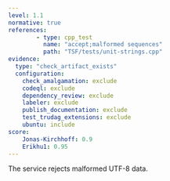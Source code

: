 ```yaml
---
level: 1.1
normative: true
references:
        - type: cpp_test
          name: "accept;malformed sequences"
          path: "TSF/tests/unit-strings.cpp"
evidence:
  type: "check_artifact_exists"
  configuration:
    check_amalgamation: exclude
    codeql: exclude
    dependency_review: exclude
    labeler: exclude
    publish_documentation: exclude
    test_trudag_extensions: exclude
    ubuntu: include
score:
    Jonas-Kirchhoff: 0.9
    Erikhu1: 0.95
---
```


The service rejects malformed UTF-8 data.
